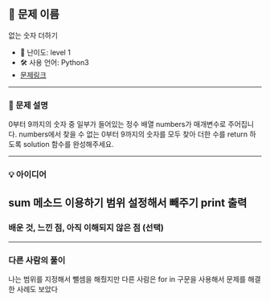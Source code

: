 ## 📘 문제 이름
없는 숫자 더하기

- 🧩 난이도: level 1
- 🛠 사용 언어: Python3
- [문제링크](https://school.programmers.co.kr/learn/courses/30/lessons/86051)

---

### 🧠 문제 설명
0부터 9까지의 숫자 중 일부가 들어있는 정수 배열 numbers가 매개변수로 주어집니다. numbers에서 찾을 수 없는 0부터 9까지의 숫자를 모두 찾아 더한 수를 return 하도록 solution 함수를 완성해주세요.

---

### 💡 아이디어
sum 메소드 이용하기
범위 설정해서 빼주기
print 출력
---

### 배운 것, 느낀 점, 아직 이해되지 않은 점 (선택)

---

### 다른 사람의 풀이
나는 범위를 지정해서 뺄셈을 해줬지만 다른 사람은 for in 구문을 사용해서 문제를 해결한 사례도 보았다
